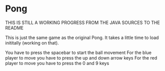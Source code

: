 # Pong
THIS IS STILL A WORKING PROGRESS FROM THE JAVA SOURCES TO THE README

This is just the same game as the original Pong. It takes a little time to load inititally (working on that).

You have to press the spacebar to start the ball movement
For the blue player to move you have to press the up and down arrow keys
For the red player to move you have to press the 0 and 9 keys 
